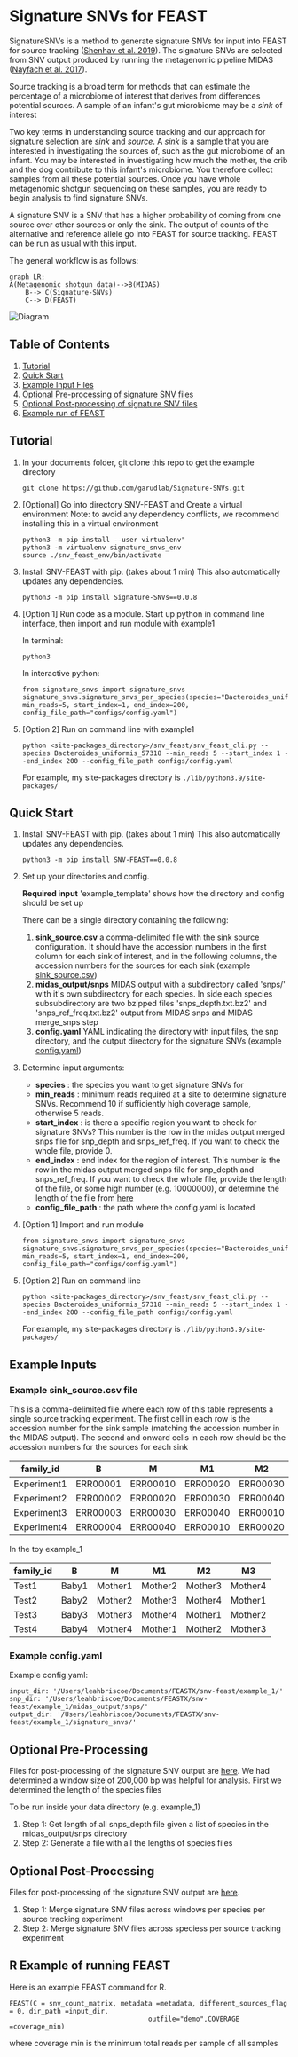 # Signature SNVs for FEAST

SignatureSNVs is a method to generate signature SNVs for input into FEAST for source tracking ([Shenhav et al. 2019](https://github.com/cozygene/FEAST)). The signature SNVs are selected from SNV output produced by running the metagenomic pipeline MIDAS ([Nayfach et al. 2017](https://github.com/snayfach/MIDAS)).

Source tracking is a broad term for methods that can estimate the percentage of a microbiome of interest that derives from differences potential sources. A sample of an infant's gut microbiome may be a _sink_ of interest 

Two key terms in understanding source tracking and our approach for signature selection are _sink_ and _source_. A _sink_ is a sample that you are interested in investigating the sources of, such as the gut microbiome of an infant. You may be interested in investigating how much the mother, the crib and the dog contribute to this infant's microbiome. You therefore collect samples from all these potential sources. Once you have whole metagenomic shotgun sequencing on these samples, you are ready to begin analysis to find signature SNVs. 

A signature SNV is a SNV that has a higher probability of coming from one source over other sources or only the sink. The output of counts of the alternative and reference allele go into FEAST for source tracking. FEAST can be run as usual with this input. 

The general workflow is as follows:

```mermaid
graph LR;
A(Metagenomic shotgun data)-->B(MIDAS)
    B--> C(Signature-SNVs)
    C--> D(FEAST)
```




![Diagram](./misc/Official_Abstract.png)


## Table of Contents

1. [Tutorial](#tutorial)
1. [Quick Start](#quickstart)
1. [Example Input Files](#exampleinput)
1. [Optional Pre-processing of signature SNV files](#preprocessing)
1. [Optional Post-processing of signature SNV files](#postprocessing)
1. [Example run of FEAST](#feast)


## <a name="tutorial"> Tutorial </a>

1. In your documents folder, git clone this repo to get the example directory

    ```
    git clone https://github.com/garudlab/Signature-SNVs.git
    ```
1. [Optional] Go into directory SNV-FEAST and Create a virtual environment
    Note: to avoid any dependency conflicts, we recommend installing this in a virtual environment
    ```
    python3 -m pip install --user virtualenv"
    python3 -m virtualenv signature_snvs_env
    source ./snv_feast_env/bin/activate
    ```

2. Install SNV-FEAST with pip. (takes about 1 min)
    This also automatically updates any dependencies. 

    ```
    python3 -m pip install Signature-SNVs==0.0.8
    ```

2. [Option 1] Run code as a module. Start up python in command line interface, then import and run module with example1

    In terminal:
    ```
    python3
    ```

    In interactive python:
    ```
    from signature_snvs import signature_snvs
    signature_snvs.signature_snvs_per_species(species="Bacteroides_uniformis_57318", min_reads=5, start_index=1, end_index=200, config_file_path="configs/config.yaml")
    ```

4. [Option 2] Run on command line with example1

    ```
    python <site-packages_directory>/snv_feast/snv_feast_cli.py --species Bacteroides_uniformis_57318 --min_reads 5 --start_index 1 --end_index 200 --config_file_path configs/config.yaml
    ```

    For example, my site-packages directory is `./lib/python3.9/site-packages/`





## <a name="quickstart"> Quick Start </a>

1. Install SNV-FEAST with pip. (takes about 1 min)
    This also automatically updates any dependencies. 

    ```
    python3 -m pip install SNV-FEAST==0.0.8
    ```

2. Set up your directories and config.

    **Required input**
    'example_template' shows how the directory and config should be set up

    There can be a single directory containing the following:

    1. **sink_source.csv**  a comma-delimited file with the sink source configuration. It should have the accession numbers  in the first column for each sink of interest, and in the following columns, the accession numbers for the sources for each sink (example [sink_source.csv](#sinksource))
    2. **midas_output/snps** MIDAS output with a subdirectory called 'snps/' with it's own subdirectory for each species. In side each species subsubdirectory are two bzipped files 'snps_depth.txt.bz2' and 'snps_ref_freq.txt.bz2' output from MIDAS snps and MIDAS merge_snps step
    3. **config.yaml** YAML indicating the directory with input files, the snp directory, and the output directory for the signature SNVs (example [config.yaml](#config))

3. Determine input arguments:
    * **species** : the species you want to get signature SNVs for
    * **min_reads** : minimum reads required at a site to determine signature SNVs. Recommend 10 if sufficiently high coverage sample, otherwise 5 reads.
    * **start_index** : is there a specific region you want to check for signature SNVs? This number is the row in the midas output merged snps file for snp_depth and snps_ref_freq. If you want to check the whole file, provide 0.
    * **end_index** :  end index for the region of interest. This number is the row in the midas output merged snps file for snp_depth and snps_ref_freq. If you want to check the whole file, provide the length of the file, or some high number (e.g. 10000000), or determine the length of the file from [here](#preprocessing)
    * **config_file_path** : the path where the config.yaml is located

3. [Option 1] Import and run module

    ```
    from signature_snvs import signature_snvs 
    signature_snvs.signature_snvs_per_species(species="Bacteroides_uniformis_57318", min_reads=5, start_index=1, end_index=200, config_file_path="configs/config.yaml")
    ```

4. [Option 2] Run on command line

    ```
    python <site-packages_directory>/snv_feast/snv_feast_cli.py --species Bacteroides_uniformis_57318 --min_reads 5 --start_index 1 --end_index 200 --config_file_path configs/config.yaml
    ```

    For example, my site-packages directory is `./lib/python3.9/site-packages/`



## <a name="exampleinput"> Example Inputs </a>

### <a name="sinksource"> Example sink_source.csv file </a>
This is a comma-delimited file where each row of this table represents a single source tracking experiment. The first cell in each row is the accession number for the sink sample (matching the accession number in the MIDAS output). The second and onward cells in each row should be the accession numbers for the sources for each sink


| family_id	| B	| M	| M1 | M2 | M3|
|-----------|---|---|---|---|---|
|Experiment1	|ERR00001	|ERR00010	|ERR00020	|ERR00030	|ERR00040|
|Experiment2	|ERR00002	|ERR00020	|ERR00030	|ERR00040	|ERR00010|
|Experiment3	|ERR00003	|ERR00030	|ERR00040		|ERR00010	|ERR00020|
|Experiment4	|ERR00004	|ERR00040		|ERR00010	|ERR00020	|ERR00030|

In the toy example_1


| family_id	| B	| M	| M1 | M2 | M3|
|-----------|---|---|---|---|---|
|Test1	|Baby1	|Mother1	|Mother2	|Mother3	|Mother4|
|Test2	|Baby2	|Mother2	|Mother3	|Mother4	|Mother1|
|Test3	|Baby3	|Mother3	|Mother4	|Mother1	|Mother2|
|Test4	|Baby4	|Mother4	|Mother1	|Mother2	|Mother3|


### <a name="config"> Example config.yaml </a>

Example config.yaml:

```
input_dir: '/Users/leahbriscoe/Documents/FEASTX/snv-feast/example_1/'
snp_dir: '/Users/leahbriscoe/Documents/FEASTX/snv-feast/example_1/midas_output/snps/'
output_dir: '/Users/leahbriscoe/Documents/FEASTX/snv-feast/example_1/signature_snvs/'
```
## <a name="preprocessing"> Optional Pre-Processing </a>
Files for post-processing of the signature SNV output are [here](https://github.com/garudlab/SNV-FEAST/tree/main/preprocessing).
We had determined a window size of 200,000 bp was helpful for analysis. First we determined the length of the species files

To be run inside your data directory (e.g. example_1)
1. Step 1: Get length of all snps_depth file given a list of species in the midas_output/snps directory
2. Step 2: Generate a file with all the lengths of species files


## <a name="postprocessing"> Optional Post-Processing </a>

Files for post-processing of the signature SNV output are [here](https://github.com/garudlab/SNV-FEAST/tree/main/postprocessing).

1. Step 1: Merge signature SNV files across windows per species per source tracking experiment
2. Step 2: Merge signature SNV files across speciess per source tracking experiment


## <a name="feast"> R Example of running FEAST  </a>

Here is an example FEAST command for R.
```
FEAST(C = snv_count_matrix, metadata =metadata, different_sources_flag = 0, dir_path =input_dir,
                                   outfile="demo",COVERAGE =coverage_min)
```
where coverage min is the minimum total reads per sample of all samples








